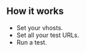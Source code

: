 ##  How it works

<ul>
	<li class="fragment">Set your vhosts.</li>
	<li class="fragment">Set all your test URLs.</li>
	<li class="fragment">Run a test.</li>
</ul>
